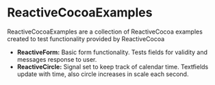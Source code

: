 ReactiveCocoaExamples
=========

ReactiveCocoaExamples are a collection of ReactiveCocoa examples created to test functionality provided by ReactiveCocoa

  - __ReactiveForm:__ Basic form functionality.  Tests fields for validity and messages response to user.
  - __ReactiveCircle:__ Signal set to keep track of calendar time.  Textfields update with time, also circle increases in scale each second.
  